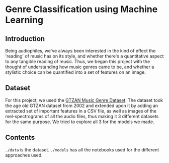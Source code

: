 # Genre Classification using Machine Learning

## Introduction

Being audiophiles, we've always been interested in the kind of effect the 'reading' of music has on its style, and whether there's a quantitative aspect to any tangible reading of music. Thus, we began this project with the thought of understanding how music genres came to be, and whether a stylistic choice can be quantified into a set of features on an image.

## Dataset

For this project, we used the [GTZAN Music Genre Dataset](https://www.kaggle.com/andradaolteanu/gtzan-dataset-music-genre-classification). The dataset took the age old GTZAN dataset from 2002 and extended upon it by adding an extracted set of important features in a CSV file, as well as images of the mel-spectrograms of all the audio files, thus making it 3 different datasets for the same purpose. We tried to explore all 3 for the models we made.

## Contents

`./data` is the dataset.
`./models` has all the notebooks used for the different approaches used.
